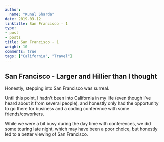 ```yaml
---
author:
  name: "Kunal Sharda"
date: 2019-03-12
linktitle: San Francisco - 1
type:
- post
- posts
title: San Francisco - 1 
weight: 10
comments: true
tags: ["California", "Travel"]
---
```


## San Francisco - Larger and Hillier than I thought

Honestly, stepping into San Francisco was surreal. 

Until this point, I hadn't been into California in my life (even though I've heard about it from several people), and honestly only had the opportunity to go there for business and a coding conference with some friends/coworkers.

While we were a bit busy during the day time with conferences, we did some touring late night, which may have been a poor choice, but honestly led to a better viewing of San Francisco.

## 


